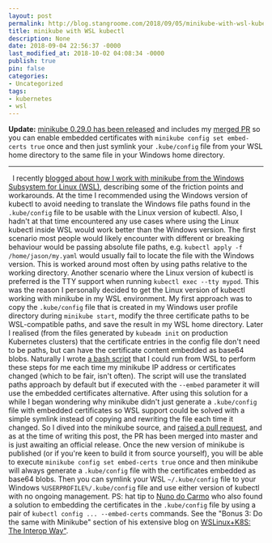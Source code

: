 ```yaml
---
layout: post
permalink: http://blog.stangroome.com/2018/09/05/minikube-with-wsl-kubectl/
title: minikube with WSL kubectl
description: None
date: 2018-09-04 22:56:37 -0000
last_modified_at: 2018-10-02 04:08:34 -0000
publish: true
pin: false
categories:
- Uncategorized
tags:
- kubernetes
- wsl
---
```

**Update:** [minikube 0.29.0 has been released](https://github.com/kubernetes/minikube/releases/tag/v0.29.0) and includes my [merged PR](https://github.com/kubernetes/minikube/pull/3065) so you can enable embedded certificates with `minikube config set embed-certs true` once and then just symlink your `.kube/config` file from your WSL home directory to the same file in your Windows home directory.

* * *

  I recently [blogged about how I work with minikube from the Windows Subsystem for Linux (WSL)](http://blog.stangroome.com/2018/06/25/minikube-and-wsl/), describing some of the friction points and workarounds. At the time I recommended using the Windows version of kubectl to avoid needing to translate the Windows file paths found in the `.kube/config` file to be usable with the Linux version of kubectl. Also, I hadn't at that time encountered any use cases where using the Linux kubectl inside WSL would work better than the Windows version. The first scenario most people would likely encounter with different or breaking behaviour would be passing absolute file paths, e.g. `kubectl apply -f /home/jason/my.yaml` would usually fail to locate the file with the Windows version. This is worked around most often by using paths relative to the working directory. Another scenario where the Linux version of kubectl is preferred is the TTY support when running `kubectl exec --tty mypod`. This was the reason I personally decided to get the Linux version of kubectl working with minikube in my WSL environment. My first approach was to copy the `.kube/config` file that is created in my Windows user profile directory during `minikube start`, modify the three certificate paths to be WSL-compatible paths, and save the result in my WSL home directory. Later I realised (from the files generated by `kubeadm init` on production Kubernetes clusters) that the certificate entries in the config file don't need to be paths, but can have the certificate content embedded as base64 blobs. Naturally I wrote [a bash script](https://gist.github.com/jstangroome/bb72c365ca7b4199e17f7b2e72d64d14) that I could run from WSL to perform these steps for me each time my minikube IP address or certificates changed (which to be fair, isn't often). The script will use the translated paths approach by default but if executed with the `--embed` parameter it will use the embedded certificates alternative. After using this solution for a while I began wondering why minikube didn't just generate a `.kube/config` file with embedded certificates so WSL support could be solved with a simple symlink instead of copying and rewriting the file each time it changed. So I dived into the minikube source, and [raised a pull request](https://github.com/kubernetes/minikube/pull/3065), and as at the time of writing this post, the PR has been merged into master and is just awaiting an official release. Once the new version of minikube is published (or if you're keen to build it from source yourself), you will be able to execute `minikube config set embed-certs true` once and then minikube will always generate a `.kube/config` file with the certificates embedded as base64 blobs. Then you can symlink your WSL `~/.kube/config` file to your Windows `%USERPROFILE%/.kube/config` file and use either version of kubectl with no ongoing management. PS: hat tip to [Nuno do Carmo](https://twitter.com/nunixtech) who also found a solution to embedding the certificates in the `.kube/config` file by using a pair of `kubectl config ... --embed-certs` commands. See the "Bonus 3: Do the same with Minikube" section of his extensive blog on [WSLinux+K8S: The Interop Way"](https://medium.com/@hoxunn/wslinux-k8s-the-interop-way-2d98e5b88f08).
